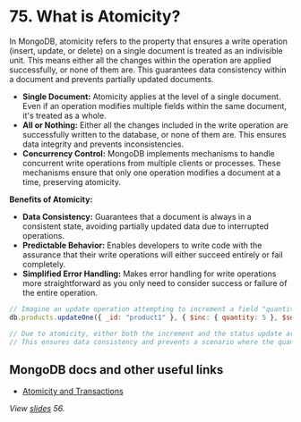 # 75. What is Atomicity?

In MongoDB, atomicity refers to the property that ensures a write operation (insert, update, or delete) on a single document is treated as an indivisible unit. This means either all the changes within the operation are applied successfully, or none of them are. This guarantees data consistency within a document and prevents partially updated documents.

- **Single Document:** Atomicity applies at the level of a single document. Even if an operation modifies multiple fields within the same document, it's treated as a whole.
- **All or Nothing:** Either all the changes included in the write operation are successfully written to the database, or none of them are. This ensures data integrity and prevents inconsistencies.
- **Concurrency Control:** MongoDB implements mechanisms to handle concurrent write operations from multiple clients or processes. These mechanisms ensure that only one operation modifies a document at a time, preserving atomicity.

**Benefits of Atomicity:**

- **Data Consistency:** Guarantees that a document is always in a consistent state, avoiding partially updated data due to interrupted operations.
- **Predictable Behavior:** Enables developers to write code with the assurance that their write operations will either succeed entirely or fail completely.
- **Simplified Error Handling:** Makes error handling for write operations more straightforward as you only need to consider success or failure of the entire operation.

```javascript
// Imagine an update operation attempting to increment a field "quantity" by 5 and set another field "status" to "in stock":
db.products.updateOne({ _id: "product1" }, { $inc: { quantity: 5 }, $set: { status: "in stock" } });

// Due to atomicity, either both the increment and the status update are applied successfully, or neither of them are.
// This ensures data consistency and prevents a scenario where the quantity might be incremented but the status remains "out of stock".
```

## MongoDB docs and other useful links

- [Atomicity and Transactions](https://www.mongodb.com/docs/manual/core/write-operations-atomicity/)

_View [slides](../slides.pdf) 56._
